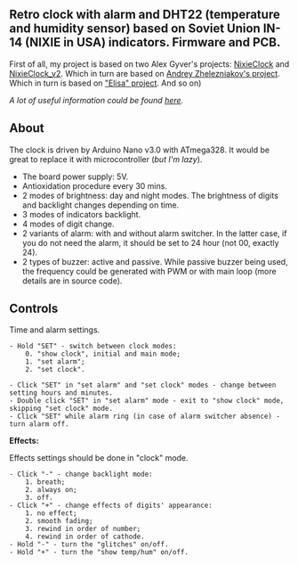 ## Retro clock with alarm and DHT22 (temperature and humidity sensor) based on Soviet Union IN-14 (NIXIE in USA) indicators. Firmware and PCB.

First of all, my project is based on two Alex Gyver's projects: [NixieClock](https://github.com/AlexGyver/NixieClock) and [NixieClock_v2](https://github.com/AlexGyver/NixieClock_v2). Which in turn are based on [Andrey Zhelezniakov's project](https://itworkclub.ru/arduino-%D1%87%D0%B0%D1%81%D1%8B-%D0%BD%D0%B0-%D0%B3%D0%B0%D0%B7%D0%BE%D1%80%D0%B0%D0%B7%D1%80%D1%8F%D0%B4%D0%BD%D1%8B%D1%85-%D0%B8%D0%BD%D0%B4%D0%B8%D0%BA%D0%B0%D1%82%D0%BE%D1%80%D0%B0%D1%85/). Which in turn is based on ["Elisa" project](http://www.labkit.ru/html/clock?id=470). And so on)

*A lot of useful information could be found [here](https://alexgyver.ru/nixieclock_v2/).*


## About

The clock is driven by Arduino Nano v3.0 with ATmega328. It would be great to replace it with microcontroller (*but I'm lazy*).

- The board power supply: 5V.
- Antioxidation procedure every 30 mins.
- 2 modes of brightness: day and night modes. The brightness of digits and backlight changes depending on time.
- 3 modes of indicators backlight.
- 4 modes of digit change.
- 2 variants of alarm: with and without alarm switcher. In the latter case, if you do not need the alarm, it should be set to 24 hour (not 00, exactly 24).
- 2 types of buzzer: active and passive. While passive buzzer being used, the frequency could be generated with PWM or with main loop (more details are in source code).


## Controls

Time and alarm settings.

	- Hold "SET" - switch between clock modes:
		0. "show clock", initial and main mode;
		1. "set alarm";
		2. "set clock".

	- Click "SET" in "set alarm" and "set clock" modes - change between setting hours and minutes.
	- Double click "SET" in "set alarm" mode - exit to "show clock" mode, skipping "set clock" mode.
	- Click "SET" while alarm ring (in case of alarm switcher absence) - turn alarm off.

**Effects:**

Effects settings should be done in "clock" mode.

	- Click "-" - change backlight mode:
		1. breath;
		2. always on;
		3. off.
	- Click "+" - change effects of digits' appearance:
		1. no effect;
		2. smooth fading;
		3. rewind in order of number;
		4. rewind in order of cathode.
	- Hold "-" - turn the "glitches" on/off.
	- Hold "+" - turn the "show temp/hum" on/off.